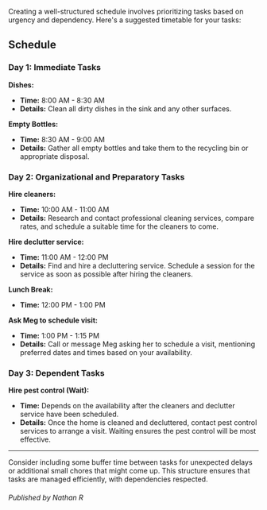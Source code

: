 Creating a well-structured schedule involves prioritizing tasks based on urgency and dependency. Here's a suggested timetable for your tasks:

## Schedule

### Day 1: Immediate Tasks
**Dishes:** 
- **Time:** 8:00 AM - 8:30 AM
- **Details:** Clean all dirty dishes in the sink and any other surfaces.

**Empty Bottles:**
- **Time:** 8:30 AM - 9:00 AM
- **Details:** Gather all empty bottles and take them to the recycling bin or appropriate disposal.

### Day 2: Organizational and Preparatory Tasks
**Hire cleaners:**
- **Time:** 10:00 AM - 11:00 AM
- **Details:** Research and contact professional cleaning services, compare rates, and schedule a suitable time for the cleaners to come.

**Hire declutter service:**
- **Time:** 11:00 AM - 12:00 PM
- **Details:** Find and hire a decluttering service. Schedule a session for the service as soon as possible after hiring the cleaners.

**Lunch Break:**
- **Time:** 12:00 PM - 1:00 PM

**Ask Meg to schedule visit:**
- **Time:** 1:00 PM - 1:15 PM
- **Details:** Call or message Meg asking her to schedule a visit, mentioning preferred dates and times based on your availability.

### Day 3: Dependent Tasks
**Hire pest control (Wait):**
- **Time:** Depends on the availability after the cleaners and declutter service have been scheduled.
- **Details:** Once the home is cleaned and decluttered, contact pest control services to arrange a visit. Waiting ensures the pest control will be most effective.

---

Consider including some buffer time between tasks for unexpected delays or additional small chores that might come up. This structure ensures that tasks are managed efficiently, with dependencies respected.



###### Published by Nathan R